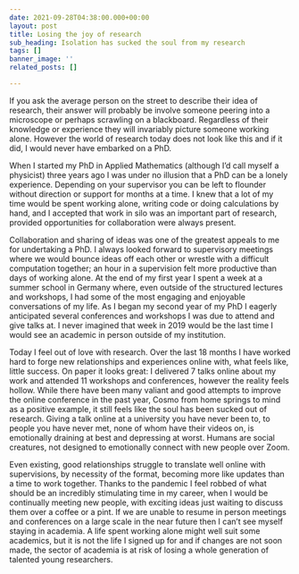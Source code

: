 ```yaml
---
date: 2021-09-28T04:38:00.000+00:00
layout: post
title: Losing the joy of research
sub_heading: Isolation has sucked the soul from my research
tags: []
banner_image: ''
related_posts: []

---
```

If you ask the average person on the street to describe their idea of research, their answer will probably be involve someone peering into a microscope or perhaps scrawling on a blackboard. Regardless of their knowledge or experience they will invariably picture someone working alone. However the world of research today does not look like this and if it did, I would never have embarked on a PhD.

When I started my PhD in Applied Mathematics (although I’d call myself a physicist) three years ago I was under no illusion that a PhD can be a lonely experience. Depending on your supervisor you can be left to flounder without direction or support for months at a time. I knew that a lot of my time would be spent working alone, writing code or doing calculations by hand, and I accepted that work in silo was an important part of research, provided opportunities for collaboration were always present. 

Collaboration and sharing of ideas was one of the greatest appeals to me for undertaking a PhD. I always looked forward to supervisory meetings where we would bounce ideas off each other or wrestle with a difficult computation together; an hour in a supervision felt more productive than days of working alone. At the end of my first year I spent a week at a summer school in Germany where, even outside of the structured lectures and workshops, I had some of the most engaging and enjoyable conversations of my life. As I began my second year of my PhD I eagerly anticipated several conferences and workshops I was due to attend and give talks at. I never imagined that week in 2019 would be the last time I would see an academic in person outside of my institution.

Today I feel out of love with research. Over the last 18 months I have worked hard to forge new relationships and experiences online with, what feels like, little success. On paper it looks great: I delivered 7 talks online about my work and attended 11 workshops and conferences, however the reality feels hollow. While there have been many valiant and good attempts to improve the online conference in the past year, Cosmo from home springs to mind as a positive example, it still feels like the soul has been sucked out of research. Giving a talk online at a university you have never been to, to people you have never met, none of whom have their videos on, is emotionally draining at best and depressing at worst. Humans are social creatures, not designed to emotionally connect with new people over Zoom. 

Even existing, good relationships struggle to translate well online with supervisions, by necessity of the format, becoming more like updates than a time to work together. Thanks to the pandemic I feel robbed of what should be an incredibly stimulating time in my career, when I would be continually meeting new people, with exciting ideas just waiting to discuss them over a coffee or a pint. If we are unable to resume in person meetings and conferences on a large scale in the near future then I can’t see myself staying in academia. A life spent working alone might well suit some academics, but it is not the life I signed up for and if changes are not soon made, the sector of academia is at risk of losing a whole generation of talented young researchers.